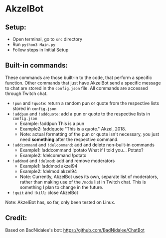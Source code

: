 # AkzelBot


## Setup:

- Open terminal, go to `src` directory
- Run `python3 Main.py`
- Follow steps in Initial Setup


## Built-in commands:

These commands are those built-in to the code, that perform a specific function. Other commands that just have AkzelBot send a specific message to chat are stored in the `config.json` file. All commands are accessed through Twitch chat.
- `!pun` and `!quote`: return a random pun or quote from the respective lists stored in `config.json`
- `!addpun` and `!addquote`: add a pun or quote to the respective lists in `config.json`
    - Example: !addpun This is a pun
    - Example2: !addquote "This is a quote." Akzel, 2018.
    - Note: actual formatting of the pun or quote isn't necessary, you just need **something** after the respective command.
- `!addcommand` and `!delcommand`: add and delete non-built-in commands
    - Example1: !addcommand !potato What if I told you... Potato?
    - Example2: !delcommand !potato
- `!addmod` and `!delmod`: add and remove moderators
    - Example1: !addmod akzel94
    - Example2: !delmod akzel94
    - Note: Currently, AkzelBot uses its own, separate list of moderators, rather than making use of the `/mods` list in Twitch chat. This is something I plan to change in the future.
- `!quit` and `!kill`: close AkzelBot


Note: AkzelBot has, so far, only been tested on Linux.

## Credit:
Based on BadNidalee's bot: https://github.com/BadNidalee/ChatBot
